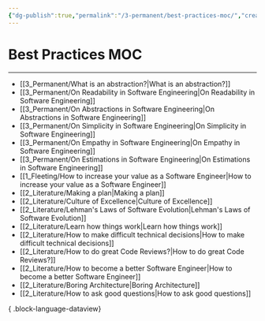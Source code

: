 ```yaml
---
{"dg-publish":true,"permalink":"/3-permanent/best-practices-moc/","created":"2023-08-01T08:03:31.918-05:00","updated":"2023-09-08T06:35:59.297-05:00"}
---
```


# Best Practices MOC
---
- [[3_Permanent/What is an abstraction?\|What is an abstraction?]]
- [[3_Permanent/On Readability in Software Engineering\|On Readability in Software Engineering]]
- [[3_Permanent/On Abstractions in Software Engineering\|On Abstractions in Software Engineering]]
- [[3_Permanent/On Simplicity in Software Engineering\|On Simplicity in Software Engineering]]
- [[3_Permanent/On Empathy in Software Engineering\|On Empathy in Software Engineering]]
- [[3_Permanent/On Estimations in Software Engineering\|On Estimations in Software Engineering]]
- [[1_Fleeting/How to increase your value as a Software Engineer\|How to increase your value as a Software Engineer]]
- [[2_Literature/Making a plan\|Making a plan]]
- [[2_Literature/Culture of Excellence\|Culture of Excellence]]
- [[2_Literature/Lehman's Laws of Software Evolution\|Lehman's Laws of Software Evolution]]
- [[2_Literature/Learn how things work\|Learn how things work]]
- [[2_Literature/How to make difficult technical decisions\|How to make difficult technical decisions]]
- [[2_Literature/How to do great Code Reviews?\|How to do great Code Reviews?]]
- [[2_Literature/How to become a better Software Engineer\|How to become a better Software Engineer]]
- [[2_Literature/Boring Architecture\|Boring Architecture]]
- [[2_Literature/How to ask good questions\|How to ask good questions]]

{ .block-language-dataview}